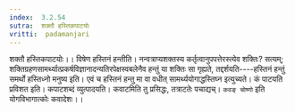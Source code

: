 ```yaml
---
index:  3.2.54
sutra:  शक्तौ हस्तिकपाटयोः
vritti:  padamanjari
---
```


शक्तौ हस्तिकपाटयोः।। विषेण हस्तिनं हन्तीति। नन्वत्राप्यशक्तस्य कर्तृत्वानुपपत्तेरस्त्येव शक्तिः? सत्यम्; शक्तिग्रहणसामर्थ्यात्प्रकर्षविज्ञानादन्यतिरपेक्षस्वबलेनैव हन्तुं या शक्तिः सा गृह्यते, तद्दर्शयति----हस्तिनं हन्तुं समर्थो हस्तिध्नो मनुष्य इति। एवं च हस्तिनं हन्तु मा वा वधीत् सामर्थ्ययोगाद्धस्तिघ्न इत्युच्यते। 
कं पाटयति प्रविशत इति। कपाटशब्दं व्युत्पादयति। कवाटमिति तु प्रसिद्धः, तत्राटतेः पचाद्यच्। `कवङ् चोष्णो` इति योगविभागात्कोः कवादेशः।।
